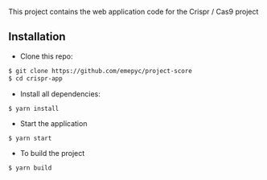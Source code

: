 This project contains the web application code for the Crispr / Cas9 project


## Installation

- Clone this repo:

```bash
$ git clone https://github.com/emepyc/project-score
$ cd crispr-app 
```

- Install all dependencies:

```shell
$ yarn install
```

- Start the application

```
$ yarn start
```

- To build the project

```
$ yarn build
```